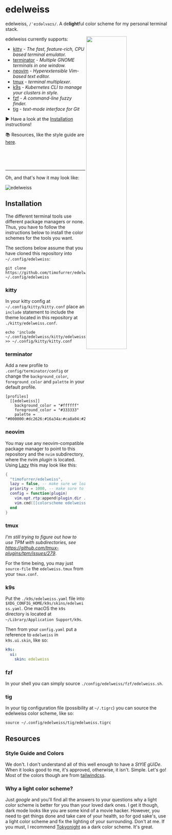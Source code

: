 # edelweiss

edelweiss, `/ˈeɪdəlvaɪs/`. A de**light**ful color scheme for my personal terminal stack.
<br>

<img align="right" width="50%" src="assets/logo_v1.png" />

edelweiss currently supports:

- [kitty](https://sw.kovidgoyal.net/kitty/) - *The fast, feature-rich, CPU based terminal emulator.*
- [terminator](https://github.com/gnome-terminator/terminator) - *Multiple GNOME terminals in one window.*
- [neovim](https://neovim.io/) - *Hyperextensible Vim-based text editor.*
- [tmux](https://github.com/tmux/tmux) - *terminal multiplexer*.
- [k9s](https://k9scli.io/) - *Kubernetes CLI to manage your clusters in style.*
- [fzf](https://github.com/junegunn/fzf) - *A command-line fuzzy finder.*
- [tig](https://jonas.github.io/tig/) - *text-mode interface for Git*

▶️  Have a look at the [Installation](#installation) instructions!

📚 Resources, like the style guide are [here](#resources).

<br><br><br>

***

Oh, and that's how it may look like:

![edelweiss](assets/screenshot.png "edelweiss")

## Installation

The different terminal tools use different package managers or none.
Thus, you have to follow the instructions below to install the color schemes
for the tools you want.

The sections below assume that you have cloned this repository into
`~/.config/edelweiss`:

```shell
git clone https://github.com/timofurrer/edelweiss ~/.config/edelweiss
```

### kitty

In your kitty config at `~/.config/kitty/kitty.conf` place an `include` statement
to include the theme located in this repository at `./kitty/edelweiss.conf`.

```shell
echo 'include ~/.config/edelweiss/kitty/edelweiss.conf' >> ~/.config/kitty/kitty.conf
```

### terminator

Add a new profile to `.config/terminator/config` or change the `background_color`, `foreground_color`
and `palette` in your default profile.

```
[profiles]
  [[edelweiss]]
    background_color = "#ffffff"
    foreground_color = "#333333"
    palette = "#000000:#dc2626:#16a34a:#ca8a04:#2563eb:#db2777:#0891b2:#dddddd:#767676:#f87171:#4ade80:#facc15:#60a5fa:#f472b6:#22d3ee:#ffffff"
```


### neovim

You may use any neovim-compatible package manager to point to this repository and the
`nvim` subdirectory, where the nvim *plugin* is located.
Using [Lazy](https://github.com/folke/lazy.nvim#-plugin-spec) this may look like this:

```lua
{
  "timofurrer/edelweiss",
  lazy = false, -- make sure we load this during startup, because it's the main colorscheme
  priority = 1000, -- make sure to load this before all the other start plugins
  config = function(plugin)
    vim.opt.rtp:append(plugin.dir .. "/nvim")
    vim.cmd([[colorscheme edelweiss]])
  end
}
```

### tmux

*I'm still trying to figure out how to use TPM with subdirectories,
see https://github.com/tmux-plugins/tpm/issues/279*.

For the time being, you may just `source-file` the `edelweiss.tmux`
from your `tmux.conf`.

### k9s

Put the `./k9s/edelweiss.yaml` file into `$XDG_CONFIG_HOME/k9s/skins/edelweiss.yaml`.
One macOS the `k9s` directory is located at `~/Library/Application Support/k9s`.

Then from your `config.yaml` put a reference to `edelweiss` in `k9s.ui.skin`, like so:

```yaml
k9s:
  ui:
    skin: edelweiss
```

### fzf

In your shell you can simply source `./config/edelweiss/fzf/edelweiss.sh`.

### tig

In your tig configuration file (possibility at `~/.tigrc`) you can source
the edelweiss color scheme, like so:

```shell
source ~/.config/edelweiss/tig/edelweiss.tigrc
```

## Resources

### Style Guide and Colors

We don't. I don't understand all of this well enough to have a *StYlE gUiDe*.
When it looks good to me, it's approved, otherwise, it isn't. Simple. Let's go!
Most of the colors though are from [tailwindcss](https://tailwindcss.com/docs/customizing-colors).

### Why a light color scheme?

Just *google* and you'll find all the answers to your questions why
a light color scheme is better for you than your loved dark ones.
I get it though, dark mode looks like you are some kind of a movie
hacker. However, you need to get things done and take care of your
health, so for god sake's, use a light color scheme and fix the
lighting of your surrounding. Don't at me.
If you must, I recommend
[Tokyonight](https://github.com/folke/tokyonight.nvim)
as a dark color scheme. It's great.
